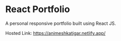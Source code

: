 # React Portfolio

A personal responsive portfolio built using React JS.

Hosted Link: https://animeshkatigar.netlify.app/
